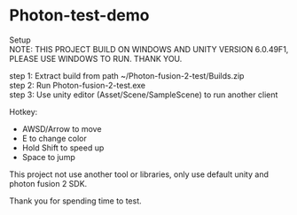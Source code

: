 # Photon-test-demo
Setup </br>
NOTE: THIS PROJECT BUILD ON WINDOWS AND UNITY VERSION 6.0.49F1, PLEASE USE WINDOWS TO RUN. THANK YOU.

step 1: Extract build from path ~/Photon-fusion-2-test/Builds.zip </br>
step 2: Run Photon-fusion-2-test.exe </br>
step 3: Use unity editor (Asset/Scene/SampleScene) to run another client </br>

Hotkey:
+ AWSD/Arrow to move </br>
+ E to change color </br>
+ Hold Shift to speed up </br>
+ Space to jump </br>

This project not use another tool or libraries, only use default unity and photon fusion 2 SDK.

Thank you for spending time to test.